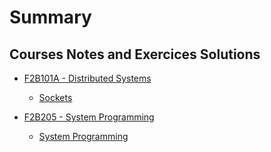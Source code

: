 # Summary

## Courses Notes and Exercices Solutions

* [F2B101A - Distributed Systems](https://github.com/Nairolf21/awesome-TB/tree/master/F2B101A)

	* [Sockets](https://github.com/Nairolf21/awesome-TB/tree/master/F2B101A/TP1-Sockets)

* [F2B205 - System Programming](https://github.com/Nairolf21/awesome-TB/tree/master/F2B205)

	* [System Programming](https://github.com/Nairolf21/awesome-TB/tree/master/F2B205/TP1-ProgSystem)
